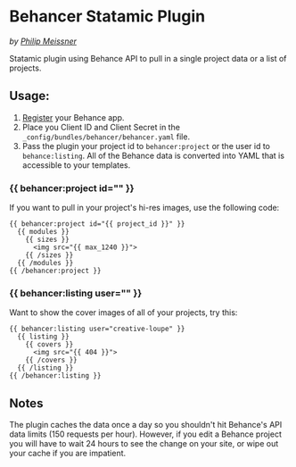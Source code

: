 Behancer Statamic Plugin
========================
*by [Philip Meissner](http://lou.pe)* 

Statamic plugin using Behance API to pull in a single project data or a list of projects.

## Usage:

1. [Register](https://www.behance.net/dev) your Behance app.
2. Place you Client ID and Client Secret in the `_config/bundles/behancer/behancer.yaml` file.
3. Pass the plugin your project id to `behancer:project` or the user id to `behance:listing`. All of the Behance data is converted into YAML that is accessible to your templates.

### {{ behancer:project id="" }}

If you want to pull in your project's hi-res images, use the following code:

```
{{ behancer:project id="{{ project_id }}" }}
  {{ modules }}
    {{ sizes }}
      <img src="{{ max_1240 }}">
    {{ /sizes }}
  {{ /modules }}
{{ /behancer:project }}
```

### {{ behancer:listing user="" }}

Want to show the cover images of all of your projects, try this:

```
{{ behancer:listing user="creative-loupe" }}
  {{ listing }}
    {{ covers }}
      <img src="{{ 404 }}">
    {{ /covers }}
  {{ /listing }}
{{ /behancer:listing }}
```

## Notes

The plugin caches the data once a day so you shouldn't hit Behance's API data limits (150 requests per hour). However, if you edit a Behance project you will have to wait 24 hours to see the change on your site, or wipe out your cache if you are impatient. 
